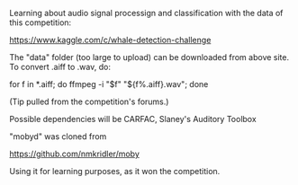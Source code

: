 Learning about audio signal processign and classification with the data of this
competition:

https://www.kaggle.com/c/whale-detection-challenge

The "data" folder (too large to upload) can be downloaded from above site.
To convert .aiff to .wav, do:

for f in *.aiff; do ffmpeg -i "$f" "${f%.aiff}.wav"; done

(Tip pulled from the competition's forums.)

Possible dependencies will be CARFAC, Slaney's Auditory Toolbox

"mobyd" was cloned from 

https://github.com/nmkridler/moby

Using it for learning purposes, as it won the competition.